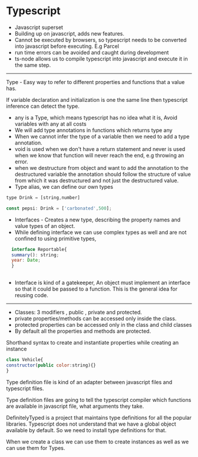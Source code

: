 # Typescript

- Javascript superset
- Building up on javascript, adds new features.
- Cannot be executed by browsers, so typescript needs to be converted into javascript before executing. E.g Parcel
- run time errors can be avoided and caught during development
- ts-node allows us to compile typescript into javascript and execute it in the same step.
---
Type - Easy way to refer to different properties and functions that a value has.

If variable declaration and initialization is one the same line then typescript inference can detect the type.

- any is a Type, which means typescript has no idea what it is, Avoid variables with any at all costs
- We will add type annotations in functions which returns type any
- When we cannot infer the type of a variable then we need to add a type annotation.
- void is used when we don't have a return statement and never is used when we know that function will never reach the end, e.g throwing an error.
- when we destructure from object and want to add the annotation to the destructured variable the annotation should follow the structure of value from which it was destructured and not just the destructured value.
- Type alias, we can define our own types
```javascript
type Drink = [string,number]

const pepsi: Drink = ['carbonated',500];
```

- Interfaces - Creates a new type, describing the property names and value types of an object.
- While defining interface we can use complex types as well and are not confined to using primitive types, 
```javascript
  interface Reportable{
  summary(): string;
  year: Date;
  }
  
```
- Interface is kind of a gatekeeper, An object must implement an interface so that it could be passed to a function. This is the general idea for reusing code.

---
- Classes: 3 modifiers , public , private and protected.
- private properties/methods can be accessed only inside the class.
- protected properties can be accessed only in the class and child classes
- By default all the properties and methods are protected.

Shorthand syntax to create and instantiate properties while creating an instance 
```javascript
class Vehicle{
constructor(public color:string){}
}
```
Type definition file is kind of an adapter between javascript files and typescript files.

Type definition files are going to tell the typescript compiler which functions are available in javascript file, what arguments they take.

DefinitelyTyped is a project that maintains type definitions for all the popular libraries.
Typescript does not understand that we have a global object available by default.
So we need to install type definitions for that.

When we create a class we can use them to create instances as well as we can use them for Types.
<!--stackedit_data:
eyJoaXN0b3J5IjpbLTE4ODY4OTQ1ODQsMTMzNTg2MjQxMiwtMT
c2NTU1MDAyOCwtNDY5Nzk3MzMwLDEyMzA3MTAxNjksNTMyOTQ2
NjY4LDg5MjIyMTU3NSwtMjA4NjcwNjUwNywxNTUwMDMyMDI5LD
k4MDQ4ODM4NywtMTQ3NTE4NzE2MCwtNzUzNTE3MTkwLDI4Njc5
MDA3MywyMDU2NjIzMzU3LC0xOTM4ODQxMDgzLDE2MzIzMjk2Mj
csMTQzMjM5Mjk1OSwtMTE0NjIzOTExNCwtMTU2NzUxMDY2MCwt
MjA4MzA4MDIwMF19
-->